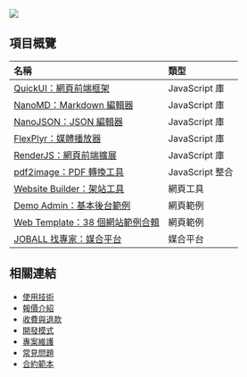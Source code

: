 ![](https://github-readme-stats.vercel.app/api?username=pardnchiu&show_icons=true&theme=default)

## 項目概覽
| 名稱 | 類型 |
| :- | :- |
| [QuickUI：網頁前端框架](https://quickui.pardn.io) | JavaScript 庫 | 
| [NanoMD：Markdown 編輯器](https://nanomd.pardn.io) | JavaScript 庫 |
| [NanoJSON：JSON 編輯器](https://nanojson.pardn.io) | JavaScript 庫 |
| [FlexPlyr：媒體播放器](https://flexplyr.pardn.io) | JavaScript 庫 |
| [RenderJS：網頁前端擴展](https://renderjs.pardn.io) | JavaScript 庫 |
| [pdf2image：PDF 轉換工具](https://pardn.io/pdf2image) | JavaScript 整合 |
| [Website Builder：架站工具](https://pardn.io/website-builder) | 網頁工具 |
| [Demo Admin：基本後台範例](https://demo-admin.pardn.io) | 網頁範例 |
| [Web Template：38 個網站範例合輯](https://pardn.io/web-template) | 網頁範例 |
| [JOBALL 找專家：媒合平台](https://joball.tw) | 媒合平台 |

## 相關連結

- [使用技術](./使用技術.md)
- [報價介紹](./報價介紹.md)
- [收費與退款](./收費與退款.md)
- [開發模式](./開發模式.md)
- [專案維護](./專案維護.md)
- [常見問題](./常見問題.md)
- [合約範本](./合約範本.md)